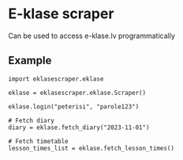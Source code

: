 # E-klase scraper

Can be used to access e-klase.lv programmatically

## Example

    import eklasescraper.eklase

    eklase = eklasescraper.eklase.Scraper()

    eklase.login("peterisi", "parole123")

    # Fetch diary
    diary = eklase.fetch_diary("2023-11-01")
        
    # Fetch timetable
    lesson_times_list = eklase.fetch_lesson_times()
